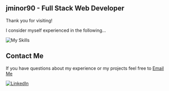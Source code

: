 ## jminor90 - Full Stack Web Developer
Thank you for visiting!

I consider myself experienced in the following...

![My Skills](https://skillicons.dev/icons?i=js,html,css,react,graphql,jquery,mongodb,mysql,nodejs,py,sequelize)


## Contact Me
If you have questions about my experience or my projects feel free to [Email Me](mailto:minor.jbm@gmail.com)

[![LinkedIn](https://skillicons.dev/icons?i=linkedin)](https://www.linkedin.com/in/jminor90/)

<!--
**jminor90/jminor90** is a ✨ _special_ ✨ repository because its `README.md` (this file) appears on your GitHub profile.

Here are some ideas to get you started:

- 🔭 I’m currently working on ...
- 🌱 I’m currently learning ...
- 👯 I’m looking to collaborate on ...
- 🤔 I’m looking for help with ...
- 💬 Ask me about ...
- 📫 How to reach me: ...
- 😄 Pronouns: ...
- ⚡ Fun fact: ...
-->
